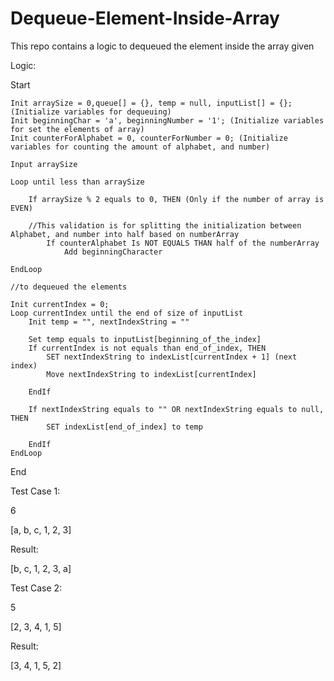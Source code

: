# Dequeue-Element-Inside-Array
This repo contains a logic to dequeued the element inside the array given

Logic:

Start

    Init arraySize = 0,queue[] = {}, temp = null, inputList[] = {}; (Initialize variables for dequeuing)
    Init beginningChar = 'a', beginningNumber = '1'; (Initialize variables for set the elements of array)
    Init counterForAlphabet = 0, counterForNumber = 0; (Initialize variables for counting the amount of alphabet, and number)
    
    Input arraySize
    
    Loop until less than arraySize
       
        If arraySize % 2 equals to 0, THEN (Only if the number of array is EVEN)
        
        //This validation is for splitting the initialization between Alphabet, and number into half based on numberArray
            If counterAlphabet Is NOT EQUALS THAN half of the numberArray 
                Add beginningCharacter   
        
    EndLoop
       
    //to dequeued the elements
    
    Init currentIndex = 0;
    Loop currentIndex until the end of size of inputList
        Init temp = "", nextIndexString = ""
        
        Set temp equals to inputList[beginning_of_the_index]
        If currentIndex is not equals than end_of_index, THEN
            SET nextIndexString to indexList[currentIndex + 1] (next index)
            Move nextIndexString to indexList[currentIndex]
            
        EndIf
        
        If nextIndexString equals to "" OR nextIndexString equals to null, THEN
            SET indexList[end_of_index] to temp
            
        EndIf
    EndLoop
    
End

Test Case 1:

6

[a, b, c, 1, 2, 3]

Result:

[b, c, 1, 2, 3, a]

Test Case 2:

5

[2, 3, 4, 1, 5]

Result:

[3, 4, 1, 5, 2]
 
            
        
    
    
        
        
